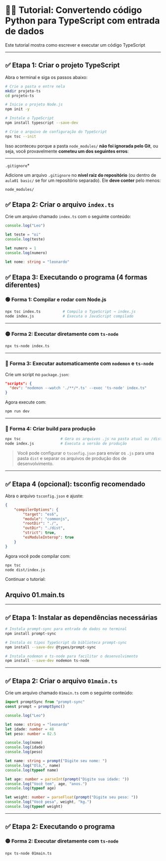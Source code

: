 # 🧑‍🏫 Tutorial: Convertendo código Python para TypeScript com entrada de dados

Este tutorial mostra como escrever e executar um código TypeScript

---

## ✅ Etapa 1: Criar o projeto TypeScript

Abra o terminal e siga os passos abaixo:

```bash
# Crie a pasta e entre nela
mkdir projeto-ts
cd projeto-ts

# Inicie o projeto Node.js
npm init -y

# Instale o TypeScript
npm install typescript --save-dev

# Crie o arquivo de configuração do TypeScript
npx tsc --init
```

Isso aconteceu porque a pasta `node_modules/` **não foi ignorada pelo Git**, ou seja, você provavelmente **cometeu um dos seguintes erros**:

---

`.gitignore`\*

Adicione um arquivo `.gitignore` no **nível raiz do repositório** (ou dentro de `aula01 basic/` se for um repositório separado). Ele **deve conter** pelo menos:

```
node_modules/
```

## ✅ Etapa 2: Criar o arquivo `index.ts`

Crie um arquivo chamado `index.ts` com o seguinte conteúdo:

```ts
console.log("Leo")

let teste = "oi"
console.log(teste)

let numero = 1
console.log(numero)

let nome: string = "leonardo"
```

## ✅ Etapa 3: Executando o programa (4 formas diferentes)

### 🟢 **Forma 1: Compilar e rodar com Node.js**

```bash
npx tsc index.ts          # Compila o TypeScript → index.js
node index.js             # Executa o JavaScript compilado
```

---

### 🟡 **Forma 2: Executar diretamente com `ts-node`**

```bash
npx ts-node index.ts
```

---

### 🔁 **Forma 3: Executar automaticamente com `nodemon` e `ts-node`**

Crie um script no `package.json`:

```json
"scripts": {
  "dev": "nodemon --watch './**/*.ts' --exec 'ts-node' index.ts"
}
```

Agora execute com:

```bash
npm run dev
```

---

### 🔵 **Forma 4: Criar build para produção**

```bash
npx tsc                  # Gera os arquivos .js na pasta atual ou /dist se configurado
node index.js            # Executa a versão de produção
```

> Você pode configurar o `tsconfig.json` para enviar os `.js` para uma pasta `dist` e separar os arquivos de produção dos de desenvolvimento.

---

## ✅ Etapa 4 (opcional): tsconfig recomendado

Abra o arquivo `tsconfig.json` e ajuste:

```json
{
    "compilerOptions": {
        "target": "es6",
        "module": "commonjs",
        "rootDir": "./",
        "outDir": "./dist",
        "strict": true,
        "esModuleInterop": true
    }
}
```

Agora você pode compilar com:

```bash
npx tsc
node dist/index.js
```

Continuar o tutorial:

## Arquivo 01.main.ts

---

## ✅ Etapa 1: Instalar as dependências necessárias

```bash
# Instala prompt-sync para entrada de dados no terminal
npm install prompt-sync

# Instala os tipos TypeScript da biblioteca prompt-sync
npm install --save-dev @types/prompt-sync

# Instala nodemon e ts-node para facilitar o desenvolvimento
npm install --save-dev nodemon ts-node
```

---

## ✅ Etapa 2: Criar o arquivo `01main.ts`

Crie um arquivo chamado `01main.ts` com o seguinte conteúdo:

```ts
import promptSync from "prompt-sync"
const prompt = promptSync()

console.log("Leo")

let nome: string = "leonardo"
let idade: number = 48
let peso: number = 82.5

console.log(nome)
console.log(idade)
console.log(peso)

let name: string = prompt("Digite seu nome: ")
console.log("Olá,", name)
console.log(typeof name)

let age: number = parseInt(prompt("Digite sua idade: "))
console.log("Você tem", age, "anos.")
console.log(typeof age)

let weight: number = parseFloat(prompt("Digite seu peso: "))
console.log("Você pesa", weight, "kg.")
console.log(typeof weight)
```

---

## ✅ Etapa 2: Executando o programa

### 🟡 **Forma 2: Executar diretamente com `ts-node`**

```bash
npx ts-node 01main.ts
```
